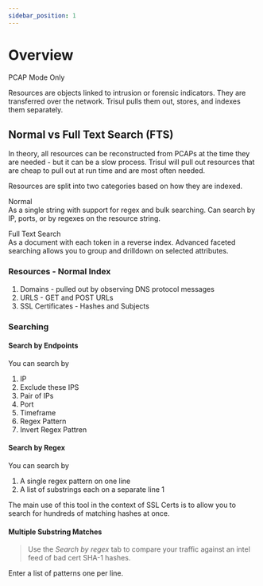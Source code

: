 ```yaml
---
sidebar_position: 1
---
```


# Overview
<span class="badge badge--primary">PCAP Mode Only</span>  

Resources are objects linked to intrusion or forensic indicators. They
are transferred over the network. Trisul pulls them out, stores, and
indexes them separately.


## Normal vs Full Text Search (FTS)

In theory, all resources can be reconstructed from PCAPs at the time
they are needed - but it can be a slow process. Trisul will pull out
resources that are cheap to pull out at run time and are most often
needed.

Resources are split into two categories based on how they are indexed.

Normal  
As a single string with support for regex and bulk searching. Can search
by IP, ports, or by regexes on the resource string.

Full Text Search  
As a document with each token in a reverse index. Advanced faceted
searching allows you to group and drilldown on selected attributes.

### Resources - Normal Index

1. Domains - pulled out by observing DNS protocol messages
2. URLS - GET and POST URLs
3. SSL Certificates - Hashes and Subjects

### Searching
#### Search by Endpoints

You can search by

1. IP
2. Exclude these IPS
3. Pair of IPs
4. Port
5. Timeframe
6. Regex Pattern
7. Invert Regex Pattren

#### Search by Regex

You can search by

1. A single regex pattern on one line
2. A list of substrings each on a separate line 1

The main use of this tool in the context of SSL Certs is to allow you to
search for hundreds of matching hashes at once.

#### Multiple Substring Matches

> Use the *Search by regex* tab to compare your traffic against an intel
> feed of bad cert SHA-1 hashes.

Enter a list of patterns one per line.